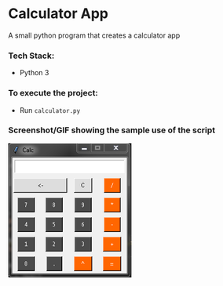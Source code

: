 # Calculator App
A small python program that creates a calculator app

### Tech Stack:
+ Python 3



### To execute the project:
+ Run `calculator.py`

### Screenshot/GIF showing the sample use of the script
<!--Remove the below lines and add yours -->
![ ](output.png)


